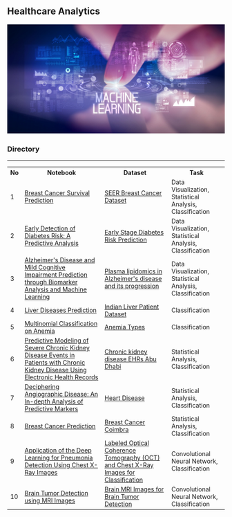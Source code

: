 ## Healthcare Analytics
![healthcareAnalytic_banner](img/healthcare.jpg)

### Directory

***

<table>
  <tr>
    <th>No</th>
    <th>Notebook</th>
    <th>Dataset</th>
    <th>Task</th>
  </tr>
    
  <tr>
    <td>1</td>
    <td>
    <a href="https://github.com/shihjen/Healthcare_Analytics/blob/main/notebook/EDA_Classification_SeerBreastCancerDataset.ipynb">Breast Cancer Survival Prediction</a>
    </td>
    <td><a href="https://www.kaggle.com/datasets/reihanenamdari/breast-cancer">SEER Breast Cancer Dataset</a></td>
    <td>Data Visualization, Statistical Analysis, Classification</td>
  </tr>

  <tr>
    <td>2</td>
    <td>
    <a href="https://github.com/shihjen/Healthcare_Analytics/blob/main/notebook/EDA_Classification_DiabetesRiskPrediction.ipynb">Early Detection of Diabetes Risk: A Predictive Analysis</a>
    </td>
    <td><a href="https://archive.ics.uci.edu/dataset/529/early+stage+diabetes+risk+prediction+dataset">Early Stage Diabetes Risk Prediction</a></td>
    <td>Data Visualization, Statistical Analysis, Classification</td>
  </tr>

  <tr>
    <td>3</td>
    <td>
    <a href="https://github.com/shihjen/Healthcare_Analytics/blob/main/notebook/EDA_Classification_Alzheimer'sDisease.ipynb">Alzheimer's Disease and Mild Cognitive Impairment Prediction through Biomarker Analysis and Machine Learning</a>
    </td>
    <td><a href="https://dataverse.csuc.cat/dataset.xhtml?persistentId=doi:10.34810/data614">Plasma lipidomics in Alzheimer's disease and its progression</a></td>
    <td>Data Visualization, Statistical Analysis, Classification</td>
  </tr>  

  <tr>
    <td>4</td>
    <td>
    <a href="https://github.com/shihjen/Healthcare_Analytics/blob/main/notebook/Classification_IndianLiverPatientDataset.ipynb">Liver Diseases Prediction</a>
    </td>
    <td><a href="https://archive.ics.uci.edu/dataset/225/ilpd+indian+liver+patient+dataset">Indian Liver Patient Dataset</a></td>
    <td>Classification</td>
  </tr>

  <tr>
    <td>5</td>
    <td>
    <a href="https://github.com/shihjen/Healthcare_Analytics/blob/main/notebook/MultinomialClassification_AnemiaTypesClassification.ipynb">Multinomial Classification on Anemia</a>
    </td>
    <td><a href="https://www.kaggle.com/datasets/ehababoelnaga/anemia-types-classification">Anemia Types</a></td>
    <td>Classification</td>
  </tr>

  <tr>
    <td>6</td>
    <td>
    <a href="https://github.com/shihjen/Healthcare_Analytics/blob/main/notebook/EDA_Classification_AbuDhabi_CKD_Dataset.ipynb">Predictive Modeling of Severe Chronic Kidney Disease Events in Patients with Chronic Kidney Disease Using Electronic Health Records</a>
    </td>
    <td><a href="https://www.kaggle.com/datasets/davidechicco/chronic-kidney-disease-ehrs-abu-dhabin">Chronic kidney disease EHRs Abu Dhabi</a></td>
    <td>Statistical Analysis, Classification</td>
  </tr>

  <tr>
    <td>7</td>
    <td>
    <a href="https://github.com/shihjen/Healthcare_Analytics/blob/main/notebook/EDA_Classification_HeartDisease.ipynb">Deciphering Angiographic Disease: An In-depth Analysis of Predictive Markers</a>
    </td>
    <td><a href="https://archive.ics.uci.edu/dataset/45/heart+disease">Heart Disease</a></td>
    <td>Statistical Analysis, Classification</td>
  </tr>            
 
  <tr>
    <td>8</td>
    <td>
    <a href="https://github.com/shihjen/Healthcare_Analytics/blob/main/notebook/EDA_Classification_CoimbraBreastCancer.ipynb">Breast Cancer Prediction</a>
    </td>
    <td><a href="https://archive.ics.uci.edu/dataset/451/breast+cancer+coimbra">Breast Cancer Coimbra</a></td>
    <td>Statistical Analysis, Classification</td>
  </tr> 

  <tr>
    <td>9</td>
    <td>
    <a href="https://github.com/shihjen/Healthcare_Analytics/blob/main/notebook/DeepLearning_CNN_ChestXray_Pneumonia.ipynb">Application of the Deep Learning for Pneumonia Detection Using Chest X-Ray Images</a>
    </td>
    <td><a href="https://data.mendeley.com/datasets/rscbjbr9sj/2">Labeled Optical Coherence Tomography (OCT) and Chest X-Ray Images for Classification</a></td>
    <td>Convolutional Neural Network, Classification</td>
  </tr> 

  <tr>
    <td>10</td>
    <td>
    <a href="https://github.com/shihjen/Healthcare_Analytics/blob/main/notebook/DeepLearning_CNN_MRI_BrainTumor.ipynb">Brain Tumor Detection using MRI Images</a>
    </td>
    <td><a href="https://www.kaggle.com/datasets/navoneel/brain-mri-images-for-brain-tumor-detection/data">Brain MRI Images for Brain Tumor Detection</a></td>
    <td>Convolutional Neural Network, Classification</td>
  </tr> 

</table>


